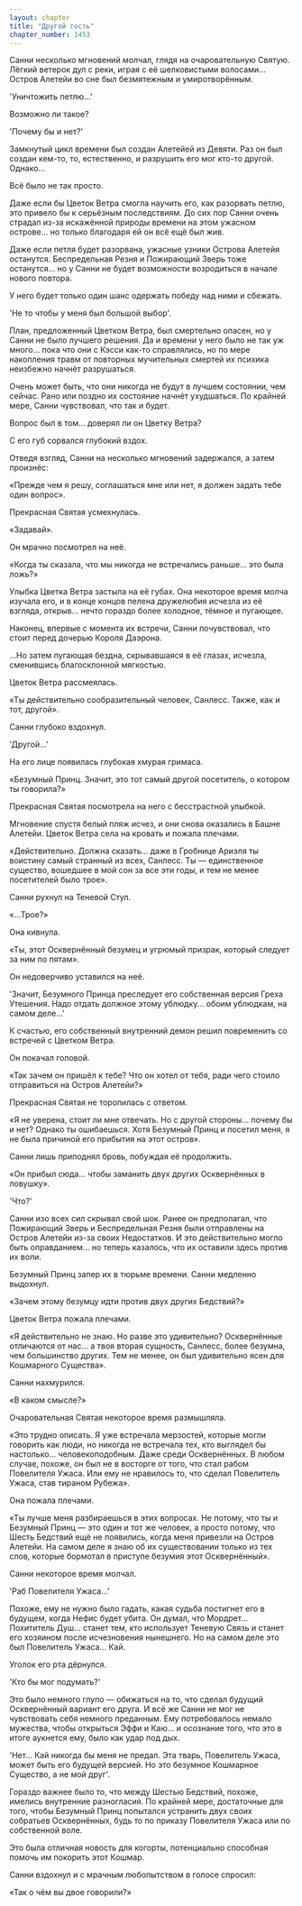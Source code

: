 ```yaml
---
layout: chapter
title: "Другой гость"
chapter_number: 1453
---
```




Санни несколько мгновений молчал, глядя на очаровательную Святую. Лёгкий ветерок дул с реки, играя с её шелковистыми волосами... Остров Алетейи во сне был безмятежным и умиротворённым.

'Уничтожить петлю...'

Возможно ли такое?

'Почему бы и нет?'

Замкнутый цикл времени был создан Алетейей из Девяти. Раз он был создан кем-то, то, естественно, и разрушить его мог кто-то другой. Однако...

Всё было не так просто.

Даже если бы Цветок Ветра смогла научить его, как разорвать петлю, это привело бы к серьёзным последствиям. До сих пор Санни очень страдал из-за искажённой природы времени на этом ужасном острове... но только благодаря ей он всё ещё был жив.

Даже если петля будет разорвана, ужасные узники Острова Алетейя останутся. Беспредельная Резня и Пожирающий Зверь тоже останутся... но у Санни не будет возможности возродиться в начале нового повтора.

У него будет только один шанс одержать победу над ними и сбежать.

'Не то чтобы у меня был большой выбор'.

План, предложенный Цветком Ветра, был смертельно опасен, но у Санни не было лучшего решения. Да и времени у него было не так уж много... пока что они с Кэсси как-то справлялись, но по мере накопления травм от повторных мучительных смертей их психика неизбежно начнёт разрушаться.

Очень может быть, что они никогда не будут в лучшем состоянии, чем сейчас. Рано или поздно их состояние начнёт ухудшаться. По крайней мере, Санни чувствовал, что так и будет.

Вопрос был в том… доверял ли он Цветку Ветра?

С его губ сорвался глубокий вздох.

Отведя взгляд, Санни на несколько мгновений задержался, а затем произнёс:

«Прежде чем я решу, соглашаться мне или нет, я должен задать тебе один вопрос».

Прекрасная Святая усмехнулась.

«Задавай».

Он мрачно посмотрел на неё.

«Когда ты сказала, что мы никогда не встречались раньше... это была ложь?»

Улыбка Цветка Ветра застыла на её губах. Она некоторое время молча изучала его, и в конце концов пелена дружелюбия исчезла из её взгляда, открыв... нечто гораздо более холодное, тёмное и пугающее.

Наконец, впервые с момента их встречи, Санни почувствовал, что стоит перед дочерью Короля Даэрона.

...Но затем пугающая бездна, скрывавшаяся в её глазах, исчезла, сменившись благосклонной мягкостью.

Цветок Ветра рассмеялась.

«Ты действительно сообразительный человек, Санлесс. Также, как и тот, другой».

Санни глубоко вздохнул.

'Другой...'

На его лице появилась глубокая хмурая гримаса.

«Безумный Принц. Значит, это тот самый другой посетитель, о котором ты говорила?»

Прекрасная Святая посмотрела на него с бесстрастной улыбкой.

Мгновение спустя белый пляж исчез, и они снова оказались в Башне Алетейи. Цветок Ветра села на кровать и пожала плечами.

«Действительно. Должна сказать... даже в Гробнице Ариэля ты воистину самый странный из всех, Санлесс. Ты — единственное существо, вошедшее в мой сон за все эти годы, и тем не менее посетителей было трое».

Санни рухнул на Теневой Стул.

«...Трое?»

Она кивнула.

«Ты, этот Осквернённый безумец и угрюмый призрак, который следует за ним по пятам».

Он недоверчиво уставился на неё.

'Значит, Безумного Принца преследует его собственная версия Греха Утешения. Надо отдать должное этому ублюдку... обоим ублюдкам, на самом деле...'

К счастью, его собственный внутренний демон решил повременить со встречей с Цветком Ветра.

Он покачал головой.

«Так зачем он пришёл к тебе? Что он хотел от тебя, ради чего стоило отправиться на Остров Алетейи?»

Прекрасная Святая не торопилась с ответом.

«Я не уверена, стоит ли мне отвечать. Но с другой стороны... почему бы и нет? Однако ты ошибаешься. Хотя Безумный Принц и посетил меня, я не была причиной его прибытия на этот остров».

Санни лишь приподнял бровь, побуждая её продолжить.

«Он прибыл сюда... чтобы заманить двух других Осквернённых в ловушку».

'Что?'

Санни изо всех сил скрывал свой шок. Ранее он предполагал, что Пожирающий Зверь и Беспредельная Резня были отправлены на Остров Алетейи из-за своих Недостатков. И это действительно могло быть оправданием... но теперь казалось, что их оставили здесь против их воли.

Безумный Принц запер их в тюрьме времени. Санни медленно выдохнул.

«Зачем этому безумцу идти против двух других Бедствий?»

Цветок Ветра пожала плечами.

«Я действительно не знаю. Но разве это удивительно? Осквернённые отличаются от нас... а твоя вторая сущность, Санлесс, более безумна, чем большинство других. Тем не менее, он был удивительно ясен для Кошмарного Существа».

Санни нахмурился.

«В каком смысле?»

Очаровательная Святая некоторое время размышляла.

«Это трудно описать. Я уже встречала мерзостей, которые могли говорить как люди, но никогда не встречала тех, кто выглядел бы настолько... человекоподобным. Даже среди Осквернённых. В любом случае, похоже, он был не в восторге от того, что стал рабом Повелителя Ужаса. Или ему не нравилось то, что сделал Повелитель Ужаса, став тираном Рубежа».

Она пожала плечами.

«Ты лучше меня разбираешься в этих вопросах. Не потому, что ты и Безумный Принц — это один и тот же человек, а просто потому, что Шесть Бедствий ещё не появились, когда меня привезли на Остров Алетейи. На самом деле я знаю об их существовании только из тех слов, которые бормотал в приступе безумия этот Осквернённый».

Санни некоторое время молчал.

'Раб Повелителя Ужаса...'

Похоже, ему не нужно было гадать, какая судьба постигнет его в будущем, когда Нефис будет убита. Он думал, что Мордрет... Похититель Душ... станет тем, кто использует Теневую Связь и станет его хозяином после исчезновения нынешнего. Но на самом деле это был Повелитель Ужаса... Кай.

Уголок его рта дёрнулся.

'Кто бы мог подумать?'

Это было немного глупо — обижаться на то, что сделал будущий Осквернённый вариант его друга. И всё же Санни не мог не чувствовать себя немного преданным. Ему потребовалось немало мужества, чтобы открыться Эффи и Каю... и осознание того, что это в итоге аукнется ему, было как удар под дых.

'Нет... Кай никогда бы меня не предал. Эта тварь, Повелитель Ужаса, может быть его будущей версией. Но это безумное Кошмарное Существо, а не мой друг'.

Гораздо важнее было то, что между Шестью Бедствий, похоже, имелись внутренние разногласия. По крайней мере, достаточные для того, чтобы Безумный Принц попытался устранить двух своих собратьев Осквернённых, будь то по приказу Повелителя Ужаса или по собственной воле.

Это была отличная новость для когорты, потенциально способная помочь им покорить этот Кошмар.

Санни вздохнул и с мрачным любопытством в голосе спросил:

«Так о чём вы двое говорили?»

